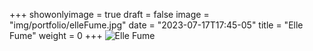 +++
showonlyimage = true
draft = false
image = "img/portfolio/elleFume.jpg"
date = "2023-07-17T17:45-05"
title = "Elle Fume"
weight = 0
+++
![Elle Fume](img/portfolio/elleFume.jpg?raw=true)

